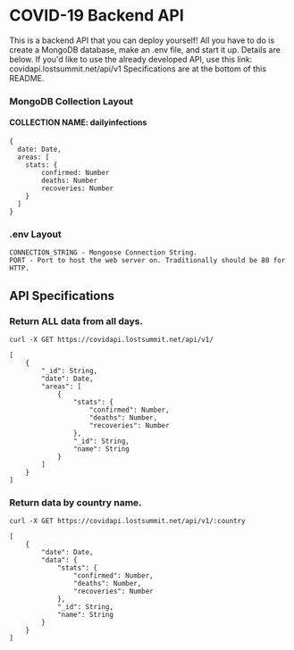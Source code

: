 # COVID-19 Backend API 
This is a backend API that you can deploy yourself! All you have to do is create a MongoDB database, make an .env file, and start it up. Details are below. If you'd like to use the already developed API, use this link:
covidapi.lostsummit.net/api/v1
Specifications are at the bottom of this README.

### MongoDB Collection Layout
#### COLLECTION NAME: dailyinfections
    
    {
      date: Date,
      areas: [
        stats: {
            confirmed: Number
            deaths: Number
            recoveries: Number
        }
      ]
    }

### .env Layout
    CONNECTION_STRING - Mongoose Connection String.
    PORT - Port to host the web server on. Traditionally should be 80 for HTTP.

## API Specifications
### Return ALL data from all days.
    
    curl -X GET https://covidapi.lostsummit.net/api/v1/
    
    [
        {
            "_id": String,
            "date": Date,
            "areas": [
                {
                    "stats": {
                        "confirmed": Number,
                        "deaths": Number,
                        "recoveries": Number
                    },
                    "_id": String,
                    "name": String
                }
            ]
        }
    ]
    
### Return data by country name.

    curl -X GET https://covidapi.lostsummit.net/api/v1/:country
    
    [
        {
            "date": Date,
            "data": {
                "stats": {
                    "confirmed": Number,
                    "deaths": Number,
                    "recoveries": Number
                },
                "_id": String,
                "name": String
            }
        }
    ]
